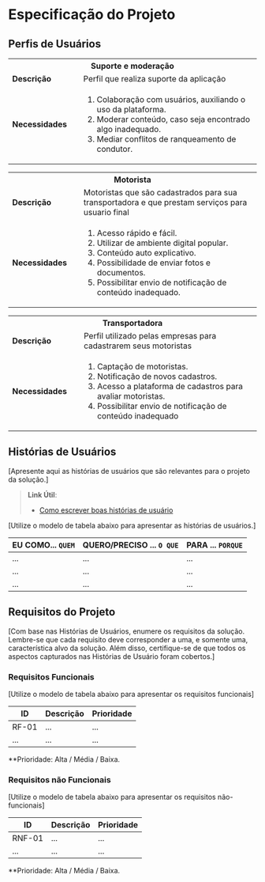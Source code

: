 # Especificação do Projeto

## Perfis de Usuários


<table>
<tbody>
<tr align=center>
<th colspan="2">Suporte e moderação</th>
</tr>
<tr>
<td width="150px"><b>Descrição</b></td>
<td width="600px">Perfil que realiza suporte da aplicação</td>
</tr>
<tr>
<td><b>Necessidades</b></td>
<td>
<ol>
<li>Colaboração com usuários, auxiliando o uso da plataforma.</li>
<li> Moderar conteúdo, caso seja encontrado algo inadequado.</li>
<li>Mediar conflitos de ranqueamento de condutor.</li>
</ol>
</td>
</tr>
</tbody>
</table>


<table>
<tbody>
<tr align=center>
<th colspan="2">Motorista </th>
</tr>
<tr>
<td width="150px"><b>Descrição</b></td>
<td width="600px">Motoristas que são cadastrados para sua transportadora e que prestam serviços para usuario final</td>
</tr>
<tr>
<td><b>Necessidades</b></td>
<td>
<ol>
<li>Acesso rápido e fácil.</li>
<li> Utilizar de ambiente digital popular. </li>
<li>Conteúdo auto explicativo.</li>
<li>Possibilidade de enviar fotos e documentos.</li>
<li>Possibilitar envio de notificação de conteúdo  inadequado.</li>
</ol>
</td>
</tr>
</tbody>
</table>

<table>
<tbody>
<tr align=center>
<th colspan="2">Transportadora  </th>
</tr>
<tr>
<td width="150px"><b>Descrição</b></td>
<td width="600px">Perfil utilizado pelas empresas para cadastrarem seus motoristas</td>
</tr>
<tr>
<td><b>Necessidades</b></td>
<td>
<ol>
<li>Captação de motoristas.</li>
<li>  Notificação de novos cadastros. </li>
<li>Acesso a plataforma de cadastros para avaliar motoristas.</li>
<li> Possibilitar envio de notificação de conteúdo inadequado</li>
</ol>
</td>
</tr>
</tbody>
</table>

## Histórias de Usuários

[Apresente aqui as histórias de usuários que são relevantes para o projeto da solução.]

> **Link Útil**:
> - [Como escrever boas histórias de usuário](https://medium.com/vertice/como-escrever-boas-users-stories-hist%C3%B3rias-de-usu%C3%A1rios-b29c75043fac)

[Utilize o modelo de tabela abaixo para apresentar as histórias de usuários.]

|EU COMO... `QUEM`   | QUERO/PRECISO ... `O QUE` |PARA ... `PORQUE`                 |
|--------------------|---------------------------|----------------------------------|
| ...                | ...                       | ...                              |
| ...                | ...                       | ...                              |
| ...                | ...                       | ...                              |

## Requisitos do Projeto

[Com base nas Histórias de Usuários, enumere os requisitos da solução. Lembre-se que cada requisito deve corresponder a uma, e somente uma, característica alvo da solução. Além disso, certifique-se de que todos os aspectos capturados nas Histórias de Usuário foram cobertos.]

### Requisitos Funcionais

[Utilize o modelo de tabela abaixo para apresentar os requisitos funcionais]

|ID    | Descrição                | Prioridade |
|-------|---------------------------------|----|
| RF-01 |  ...                    | ...   | 
|  ...  |  ...                    | ...   |

**Prioridade: Alta / Média / Baixa. 

### Requisitos não Funcionais

[Utilize o modelo de tabela abaixo para apresentar os requisitos não-funcionais]

|ID      | Descrição               |Prioridade |
|--------|-------------------------|----|
| RNF-01 |  ...                    | ...   | 
| ...    |  ...                    | ...   | 

**Prioridade: Alta / Média / Baixa. 

